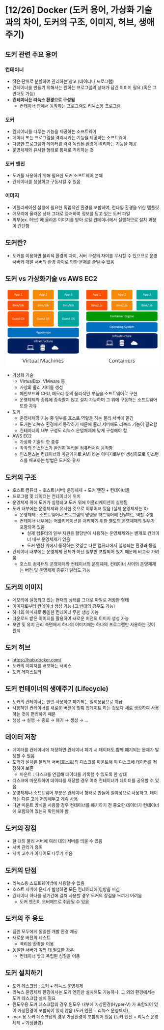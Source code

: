 # [12/26] Docker (도커 용어, 가상화 기술과의 차이, 도커의 구조, 이미지, 허브, 생애주기)

## 도커 관련 주요 용어

### 컨테이너

- 작은 단위로 분할하여 관리하는 창고 (데이터나 프로그램)
- 컨테이너를 만들기 위해서는 원하는 프로그램의 상태가 담긴 이미지 필요 (혹은 그 반대도 가능)
- **컨테이너는 리눅스 환경으로 구성됨**
    - 컨테이너 안에서 동작하는 프로그램도 리눅스용 프로그램

### 도커

- 컨테이너를 다루는 기능을 제공하는 소프트웨어
- 데이터 또는 프로그램을 격리시키는 기능을 제공하는 소프트웨어
- 다양한 프로그램과 데이터를 각각 독립된 환경에 격리하는 기능을 제공
- 운영체제와 유사한 형태로 통째로 격리하는 것

### 도커 엔진

- 도커를 사용하기 위해 필요한 도커 소프트웨어 본체
- 컨테이너를 생성하고 구동시킬 수 있음

### 이미지

- 어플리케이션 실행에 필요한 독립적인 환경을 포함하여, 런타임 환경을 위한 템플릿
- 메모리에 올라온 상태 그대로 캡쳐하여 정보를 담고 있는 도커 파일
- 외부(ex. 허브) 에 올라온 이미지를 받아 로컬 컨테이너에서 실행하므로 설치 과정이 간단함

## 도커란?

- 도커를 이용하면 물리적 환경의 차이, 서버 구성의 차이를 무시할 수 있으므로 운영 서버와 개발 서버의 환경 차이로 인한 문제를 줄일 수 있음

## 도커 vs 가상화기술 vs AWS EC2

![](docs/36.png)

- 가상화 기술
    - VirtualBox, VMware 등
    - 가상의 물리 서버를 생성
    - 메인보드와 CPU, 메모리 등의 물리적인 부품을 소프트웨어로 구현
    - 운영체제의 종류에 종속받지 않고 설치 가능하며 그 위에 구동하는 소프트웨어 또한 자유
- 도커
    - 운영체제의 기능 중 일부를 호스트 역할을 하는 물리 서버에 맡김
    - 도커는 리눅스 환경에서 동작하기 때문에 물리 서버에도 리눅스 기능이 필요함
    - 컨테이너의 내부 구성도 리눅스 운영체제에 맞게 구성해야 함
- AWS EC2
    - 가상화 기술의 한 종류
    - 각각의 인스턴스가 완전히 독립된 컴퓨터처럼 동작함
    - 인스턴스는 컨테이너와 마찬가지로 AMI 라는 이미지로부터 생성하므로 인스턴스를 배포하는 방법은 도커와 유사

## 도커의 구조

- 호스트 컴퓨터 + 호스트(서버) 운영체제 + 도커 엔진 + 컨테이너들
- 프로그램 및 데이터는 컨테이너에 위치
- 운영체제 위에 도커가 실행되고 도커 위에 어플리케이션이 실행됨
- 도커 내부에는 운영체제와 유사한 것으로 이루어져 있음 (실제 운영체제는 X)
    - 운영체제 : 소프트웨어나 프로그램의 명령을 하드웨어에 전달하는 역할 수행
    - 컨테이너 내부에는 어플리케이션을 처리하기 위한 별도의 운영체제의 일부가 포함되어 있음
        - 실제 컴퓨터의 일부 자원을 할당받아 사용하는 운영체제와는 별개로 컨테이너 내부 운영체제가 있음
        - 도커 엔진 위에서 동작하는 것일뿐 다른 컴퓨터에서 실행되는 환경과 동일
- 컨테이너 내부에는 운영체제 전체가 아닌 일부만 포함되어 있기 때문에 비교적 가벼움
    - 호스트 컴퓨터의 운영체제와 컨테이너의 운영체제, 컨테이너 사이의 운영체제는 버전 및 운영체제 종류가 달라도 가능

## 도커의 이미지

- 메모리에 실행되고 있는 현재의 상태를 그대로 파일로 저장한 형태
- 이미지로부터 컨테이너 생성 가능 (그 반대의 경우도 가능)
- 하나의 이미지로 동일한 컨테이너 무한 생성 가능
- 다운로드 받은 이미지를 활용하여 새로운 버전의 이미지 생성 가능
- 보안 및 유지 관리 측면에서 하나의 이미지에는 하나의 프로그램만 사용하는 것이 원칙

## 도커 허브

- https://hub.docker.com/
- 도커의 이미지를 배포하는 서비스
- 도커 레지스트리

## 도커 컨테이너의 생애주기 (Lifecycle)

- 도커의 컨테이너는 한번 사용하고 폐기되는 일회용품으로 취급
- 사용하던 컨테이너를 새로운 버전에 맞춰 업데이트 하는 것보다 새로 생성하여 사용하는 것이 편리하기 때문
- 생성 → 실행 → 종료 → 폐기 → 생성 → …

## 데이터 저장

- 데이터를 컨테이너에 저장하면 컨테이너 폐기 시 데이터도 함께 폐기되는 문제가 발생할 수 있음
- 도커가 설치된 물리적 서버(호스트)의 디스크를 마운트해 이 디스크에 데이터를 저장하여 보존
    - 마운트 : 디스크를 연결해 데이터를 기록할 수 있도록 한 상태
- 디스크에 마운트하여 데이터를 저장할 경우 여러 컨테이너가 데이터를 공유할 수 있음
- 운영체제나 소프트웨어 부분은 컨테이너 형태로 만들어 일회성으로 사용하고, 데이터는 다른 고에 저장해두고 계속 사용
- 다만 마운트 방식을 사용할 경우 컨테이너를 폐기하기 전 중요한 데이터가 컨테이너에 포함되어 있는지 확인해야 함

## 도커의 장점

- 한 대의 물리 서버에 여러 대의 서버를 띄울 수 있음
- 서버 관리가 용이
- 서버 고수가 아니어도 다루기 쉬움

## 도커의 단점

- 리눅스용 소프트웨어밖에 사용할 수 없음
- 호스트 서버에 문제가 발생하면 모든 컨테이너에 영향을 미침
- 컨테이너 하나를 장기간에 걸쳐 사용할 경우 도커의 장점을 느끼기 어려움
    - 도커 엔진이 오버헤드로 취급될 수 있음

## 도커의 주 용도

- 팀원 모두에게 동일한 개발 환경 제공
- 새로운 버전의 테스트
    - 격리된 환경을 이용
- 동일한 서버가 여러 대 필요한 경우
    - 컨테이너 밖과 독립된 성질을 이용

## 도커 설치하기

- 도커 데스크탑 : 도커 + 리눅스 운영체제
- 리눅스 운영체제 환경에서는 도커 엔진만 설치해도 가능하나, 그 외의 환경에서는 도커 데스크탑 설치 필요
- 윈도우용 도커 데스크탑의 경우 윈도우 내부에 가상환경(Hyper-V) 가 포함되어 있어 가상환경이 포함되어 있지 않음 (도커 엔진 + 리눅스 운영체제)
- mac 용 도커 데스크탑의 경우 가상환경이 포함되어 있음 (도커 엔진 + 리눅스 운영체제 + 가상환경)
